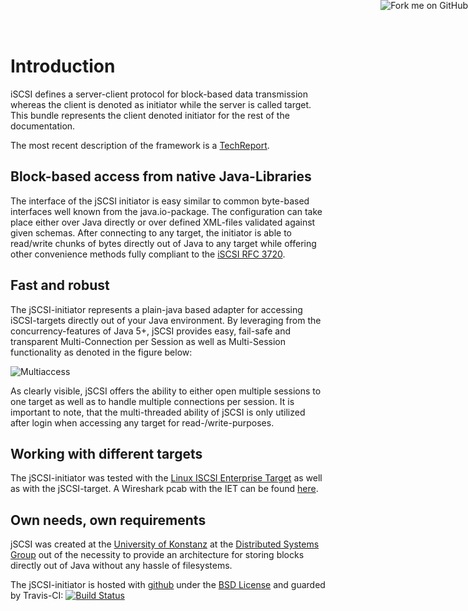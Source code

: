 <a href="https://github.com/disy/jSCSI"><img style="position: absolute; top: 0; right: 0; border: 0;" src="https://s3.amazonaws.com/github/ribbons/forkme_right_green_007200.png" alt="Fork me on GitHub"/></a>

# Introduction

iSCSI defines a server-client protocol for block-based data transmission whereas the client is denoted as initiator while the server is called target. This bundle represents the client denoted initiator for the rest of the documentation.

The most recent description of the framework is a [TechReport](http://nbn-resolving.de/urn:nbn:de:bsz:352-opus-84511).

## Block-based access from native Java-Libraries

The interface of the jSCSI initiator is easy similar to common byte-based interfaces well known from the java.io-package. The configuration can take place either over Java directly or over defined XML-files validated against given schemas. After connecting to any target, the initiator is able to read/write chunks of bytes directly out of Java to any target while offering other convenience methods fully compliant to the [iSCSI RFC 3720](http://www.ietf.org/rfc/rfc3720.txt).

## Fast and robust

The jSCSI-initiator represents a plain-java based adapter for accessing iSCSI-targets directly out of your Java environment. By leveraging from the concurrency-features of Java 5+, jSCSI provides easy, fail-safe and transparent Multi-Connection per Session as well as Multi-Session functionality as denoted in the figure below:

![Multiaccess](images/multiaccess.svg)

As clearly visible, jSCSI offers the ability to either open multiple sessions to one target as well as to handle multiple connections per session. It is important to note, that the multi-threaded ability of jSCSI is only utilized after login when accessing any target for read-/write-purposes.

## Working with different targets

The jSCSI-initiator was tested with the [Linux ISCSI Enterprise Target](http://iscsitarget.sourceforge.net/) as well as with the jSCSI-target. A Wireshark pcab with the IET can be found [here](jscsiInitWithIET.pcab).

## Own needs, own requirements

jSCSI was created at the [University of Konstanz](http://www.uni-konstanz.de) at the [Distributed Systems Group](http://www.disy.uni-konstanz.de/) out of the necessity to provide an architecture for storing blocks directly out of Java without any hassle of filesystems.

The jSCSI-initiator is hosted with [github](https://github.com/disy/jSCSI) under the [BSD License](http://www.opensource.org/licenses/BSD-3-Clause) and guarded by Travis-CI: [![Build Status](https://secure.travis-ci.org/disy/jSCSI.png)](http://travis-ci.org/disy/jSCSI)